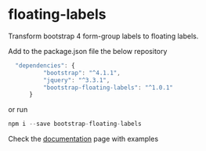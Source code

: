 # floating-labels
Transform bootstrap 4 form-group labels to floating labels.

Add to the package.json file the below repository

```javascript
  "dependencies": {
          "bootstrap": "^4.1.1",
          "jquery": "^3.3.1",
          "bootstrap-floating-labels": "^1.0.1"          
      }
```

or run 

```php
npm i --save bootstrap-floating-labels
```
 
Check the [documentation](https://ditoskas.github.io/floating-labels/) page with examples
